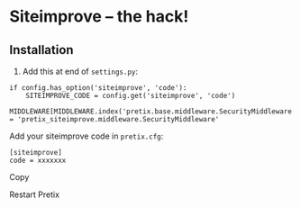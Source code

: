 # Siteimprove – the hack!

## Installation

1. Add this at end of `settings.py`:

```
if config.has_option('siteimprove', 'code'):
    SITEIMPROVE_CODE = config.get('siteimprove', 'code')
    MIDDLEWARE[MIDDLEWARE.index('pretix.base.middleware.SecurityMiddleware')] = 'pretix_siteimprove.middleware.SecurityMiddleware'
```

Add your siteimprove code in `pretix.cfg`:

```
[siteimprove]
code = xxxxxxx
```

Copy

Restart Pretix
